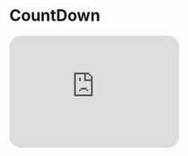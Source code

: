 # CountDown
<iframe 
  src="https://bambadamin-lang.github.io/CountDown/23mehr" 
  width="60%" 
  height="200" 
  style="border:none; border-radius:20px; overflow:hidden;" 
  allowfullscreen>
</iframe>
